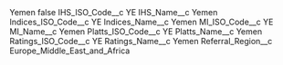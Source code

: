 <?xml version="1.0" encoding="UTF-8"?>
<CustomMetadata xmlns="http://soap.sforce.com/2006/04/metadata" xmlns:xsi="http://www.w3.org/2001/XMLSchema-instance" xmlns:xsd="http://www.w3.org/2001/XMLSchema">
    <label>Yemen</label>
    <protected>false</protected>
    <values>
        <field>IHS_ISO_Code__c</field>
        <value xsi:type="xsd:string">YE</value>
    </values>
    <values>
        <field>IHS_Name__c</field>
        <value xsi:type="xsd:string">Yemen</value>
    </values>
    <values>
        <field>Indices_ISO_Code__c</field>
        <value xsi:type="xsd:string">YE</value>
    </values>
    <values>
        <field>Indices_Name__c</field>
        <value xsi:type="xsd:string">Yemen</value>
    </values>
    <values>
        <field>MI_ISO_Code__c</field>
        <value xsi:type="xsd:string">YE</value>
    </values>
    <values>
        <field>MI_Name__c</field>
        <value xsi:type="xsd:string">Yemen</value>
    </values>
    <values>
        <field>Platts_ISO_Code__c</field>
        <value xsi:type="xsd:string">YE</value>
    </values>
    <values>
        <field>Platts_Name__c</field>
        <value xsi:type="xsd:string">Yemen</value>
    </values>
    <values>
        <field>Ratings_ISO_Code__c</field>
        <value xsi:type="xsd:string">YE</value>
    </values>
    <values>
        <field>Ratings_Name__c</field>
        <value xsi:type="xsd:string">Yemen</value>
    </values>
    <values>
        <field>Referral_Region__c</field>
        <value xsi:type="xsd:string">Europe_Middle_East_and_Africa</value>
    </values>
</CustomMetadata>
